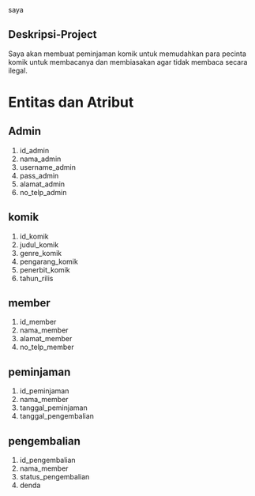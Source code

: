 saya
## Deskripsi-Project
Saya akan membuat peminjaman komik untuk memudahkan para pecinta komik untuk membacanya dan membiasakan agar tidak membaca secara ilegal. 

# Entitas dan Atribut
## Admin
1. id_admin
2. nama_admin
3. username_admin
4. pass_admin
5. alamat_admin
6. no_telp_admin

## komik
1. id_komik
2. judul_komik
3. genre_komik
4. pengarang_komik
5. penerbit_komik
6. tahun_rilis

## member
1. id_member
2. nama_member
3. alamat_member
4. no_telp_member

## peminjaman
1. id_peminjaman
2. nama_member
3. tanggal_peminjaman
4. tanggal_pengembalian

## pengembalian
1. id_pengembalian
2. nama_member
3. status_pengembalian
4. denda
